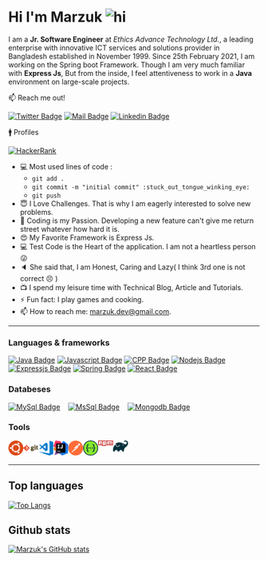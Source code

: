 # **Hi I'm Marzuk <img src="https://user-images.githubusercontent.com/1303154/88677602-1635ba80-d120-11ea-84d8-d263ba5fc3c0.gif" width="28px" alt="hi">**

I am a **Jr. Software Engineer** at *Ethics Advance Technology Ltd.*, a leading enterprise with innovative ICT services and solutions provider in Bangladesh established in November 1999. Since 25th February 2021, I am working on the Spring boot Framework. Though I am very much familiar with **Express Js**, But from the inside, I feel attentiveness to work in a **Java** environment on large-scale projects.

:mailbox: Reach me out!

[![Twitter Badge](https://img.shields.io/badge/-twitter-1ca0f1?style=flat&labelColor=1ca0f1&logo=twitter&logoColor=white&link=https://twitter.com/marzuk_islam)](https://twitter.com/marzuk_islam)
[![Mail Badge](https://img.shields.io/badge/-gmail-c0392b?style=flat&labelColor=c0392b&logo=gmail&logoColor=white)](mailto:marzuk.dev@gmail.com)
[![Linkedin Badge](https://img.shields.io/badge/-linkedin-0e76a8?style=flat&labelColor=0e76a8&logo=linkedin&logoColor=white)](https://www.linkedin.com/in/marzuk16/)
 
:mens: Profiles

 [![HackerRank](https://img.shields.io/badge/-Hackerrank-2EC866?style=flat&labelColor=2EC866&logo=HackerRank&logoColor=black)](https://www.hackerrank.com/marzuk16)

- :computer: Most used lines of code : 
    - `git add .`
    - `git commit -m "initial commit" :stuck_out_tongue_winking_eye: `
    - `git push`
- :innocent: I Love Challenges. That is why I am eagerly interested to solve new problems.
- :diamond_shape_with_a_dot_inside: Coding is my Passion. Developing a new feature can't give me return street whatever how hard it is.
- :heart_eyes: My Favorite Framework is Express Js.
- :computer: Test Code is the Heart of the application. I am not a heartless person :stuck_out_tongue_winking_eye:
- :speaker: She said that, I am Honest, Caring and Lazy( I think 3rd one is not correct :persevere: )
- :tv: I spend my leisure time with Technical Blog, Article and Tutorials.
- ⚡ Fun fact: I play games and cooking.
- 📫 How to reach me: marzuk.dev@gmail.com.
  
---

### **Languages & frameworks**

<!-- TODO: Make technologies links takes you to repositories -->

[![Java Badge](https://img.shields.io/badge/-java-0E8AC7?style=for-the-badge&labelColor=black&logo=java&logoColor=0E8AC7)](#)
[![Javascript Badge](https://img.shields.io/badge/-Javascript-F0DB4F?style=for-the-badge&labelColor=black&logo=javascript&logoColor=F0DB4F)](#)
[![CPP Badge](https://img.shields.io/badge/-cpp-00589D?style=for-the-badge&labelColor=black&logo=cplusplus&logoColor=00589D)](#)
[![Nodejs Badge](https://img.shields.io/badge/-Nodejs-3C873A?style=for-the-badge&labelColor=black&logo=node.js&logoColor=3C873A)](#)
[![Expressjs Badge](https://img.shields.io/badge/-Express-61DBFB?style=for-the-badge&labelColor=black&logo=express&logoColor=61DBFB)](#)
[![Spring Badge](https://img.shields.io/badge/-springboot-6DB33F?style=for-the-badge&labelColor=black&logo=spring&logoColor=#6DB33F)](#)
[![React Badge](https://img.shields.io/badge/-React-1e339e?style=for-the-badge&labelColor=black&logo=react&logoColor=007acc)](#)


### **Databeses**

[![MySql Badge](https://img.shields.io/badge/-mysql-E48F2C?style=for-the-badge&labelColor=black&logo=mysql&logoColor=E48F2C)](#) &nbsp;&nbsp;
[![MsSql Badge](https://img.shields.io/badge/-mssql-E74535?style=for-the-badge&labelColor=black&logo=mysql&logoColor=E74535)](#) &nbsp;&nbsp;
[![Mongodb Badge](https://img.shields.io/badge/-mongodb-51A443?style=for-the-badge&labelColor=black&logo=mongodb&logoColor=51A443)](#) &nbsp;&nbsp;


### **Tools**


<img align="left" alt="ubuntu" width="30px" src="/images/tools/ubuntu.png" />
<img align="left" alt="Git" width="30px" src="/images/tools/git.png" />
<img align="left" alt="vscode" width="30px" src="/images/tools/visualstudiocode.png" />
<img align="left" alt="Intellij" width="30px" src="/images/tools/intellijidea.png" />
<img align="left" alt="Postman" width="30px" src="/images/tools/postman.png" />
<img align="left" alt="Swaggerui" width="30px" src="/images/tools/swaggerui.png" />
<img align="left" alt="npm" width="30px" src="/images/tools/npm.png" />
<img align="left" alt="gradle" width="30px" src="/images/tools/gradle.png" />

<br /><br />

---

## Top languages

[![Top Langs](https://github-readme-stats.vercel.app/api/top-langs/?username=marzuk16&layout=compact&theme=tokyonight&langs_count=6)](https://github.com/marzuk16)


<!-- ### Profile visits

![visitors](https://visitor-badge.glitch.me/badge?page_id=marzuk16.marzuk16) -->

## **Github stats**

[![Marzuk's GitHub stats](https://github-readme-stats.vercel.app/api?username=marzuk16&show_icons=true&hide=contribs,prs&theme=tokyonight)](https://github.com/marzuk16/marzuk16)
